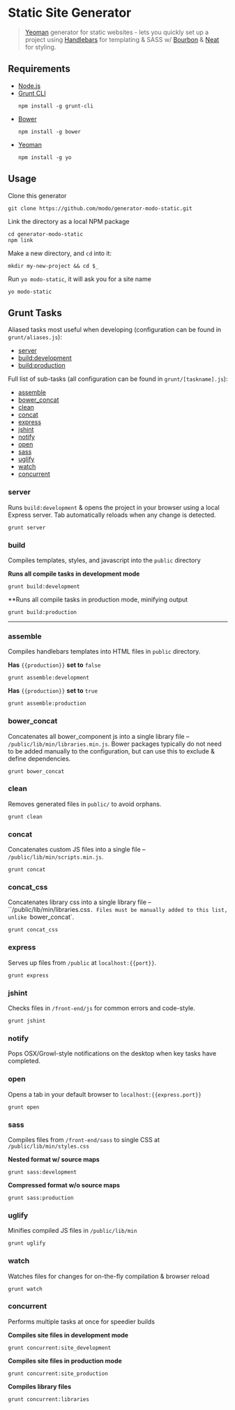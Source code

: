 # Static Site Generator

> [Yeoman](http://yeoman.io) generator for static websites - lets you quickly set up a project using [Handlebars](http://handlebarsjs.com/) for templating & SASS w/ [Bourbon](http://bourbon.io) & [Neat](http://neat.bourbon.io) for styling.


## Requirements

* [Node.js](http://nodejs.org)
* [Grunt CLI](http://gruntjs.org)
  ```
  npm install -g grunt-cli
  ```
* [Bower](http://bower.io)
  ```
  npm install -g bower
  ```
* [Yeoman](http://yeoman.io)
  ```
  npm install -g yo
  ```

## Usage

Clone this generator
```
git clone https://github.com/modo/generator-modo-static.git
```

Link the directory as a local NPM package
```
cd generator-modo-static
npm link
```

Make a new directory, and `cd` into it:
```
mkdir my-new-project && cd $_
```

Run `yo modo-static`, it will ask you for a site name
```
yo modo-static
```

## Grunt Tasks

Aliased tasks most useful when developing (configuration can be found in `grunt/aliases.js`):

* [server](#server)
* [build:development](#build)
* [build:production](#build)

Full list of sub-tasks (all configuration can be found in `grunt/[taskname].js`):

* [assemble](#assemble)
* [bower_concat](#bower_concat)
* [clean](#clean)
* [concat](#concat)
* [express](#express)
* [jshint](#jshint)
* [notify](#notify)
* [open](#open)
* [sass](#sass)
* [uglify](#uglify)
* [watch](#watch)
* [concurrent](#concurrent)

### server
Runs `build:development` & opens the project in your browser using a local Express server. Tab automatically reloads when any change is detected.
```
grunt server
```

### build
Compiles templates, styles, and javascript into the `public` directory

**Runs all compile tasks in development mode**
```
grunt build:development
```

**Runs all compile tasks in production mode,  minifying output
```
grunt build:production
```

---

### assemble
Compiles handlebars templates into HTML files in `public` directory.

**Has** `{{production}}` **set to** `false`
```
grunt assemble:development
```

**Has** `{{production}}` **set to** `true`
```
grunt assemble:production
```

### bower_concat
Concatenates all bower_component js into a single library file – `/public/lib/min/libraries.min.js`. Bower packages typically do not need to be added manually to the configuration, but can use this to exclude & define dependencies.
```
grunt bower_concat
```

### clean
Removes generated files in `public/` to avoid orphans.
```
grunt clean
```

### concat
Concatenates custom JS files into a single file – `/public/lib/min/scripts.min.js`.
```
grunt concat
```

### concat_css
Concatenates library css into a single library file – ``/public/lib/min/libraries.css`. Files must be manually added to this list, unlike `bower_concat`.
```
grunt concat_css
```

### express
Serves up files from `/public` at `localhost:{{port}}`.
```
grunt express
```

### jshint
Checks files in `/front-end/js` for common errors and code-style.
```
grunt jshint
```

### notify
Pops OSX/Growl-style notifications on the desktop when key tasks have completed.

### open
Opens a tab in your default browser to `localhost:{{express.port}}`
```
grunt open
```

### sass
Compiles files from `/front-end/sass` to single CSS at `/public/lib/min/styles.css`

**Nested format w/ source maps**
```
grunt sass:development
```

**Compressed format w/o source maps**
```
grunt sass:production
```

### uglify
Minifies compiled JS files in `/public/lib/min`
```
grunt uglify
```

### watch
Watches files for changes for on-the-fly compilation & browser reload
```
grunt watch
```

### concurrent
Performs multiple tasks at once for speedier builds

**Compiles site files in development mode**
```
grunt concurrent:site_development
```

**Compiles site files in production mode**
```
grunt concurrent:site_production
```

**Compiles library files**
```
grunt concurrent:libraries
```
